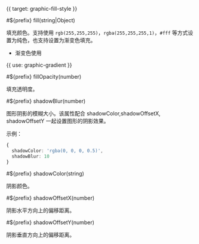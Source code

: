 {{ target: graphic-fill-style }}

<!-- IFillStyle -->

#${prefix} fill(string|Object)

填充颜色。支持使用 `rgb(255,255,255)`，`rgba(255,255,255,1)`，`#fff` 等方式设置为纯色，也支持设置为渐变色填充。

- 渐变色使用

{{ use: graphic-gradient }}

#${prefix} fillOpacity(number)

填充透明度。

#${prefix} shadowBlur(number)

图形阴影的模糊大小。该属性配合 shadowColor,shadowOffsetX, shadowOffsetY 一起设置图形的阴影效果。

示例：

```ts
{
  shadowColor: 'rgba(0, 0, 0, 0.5)',
  shadowBlur: 10
}
```

#${prefix} shadowColor(string)

阴影颜色。

#${prefix} shadowOffsetX(number)

阴影水平方向上的偏移距离。

#${prefix} shadowOffsetY(number)

阴影垂直方向上的偏移距离。

